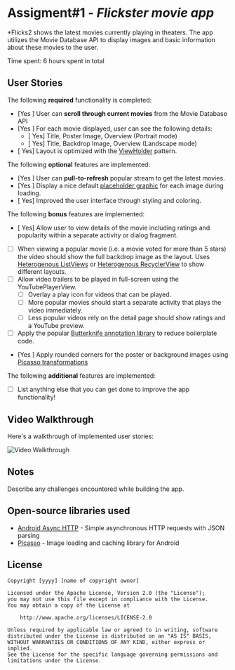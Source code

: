 # Assigment#1 - *Flickster movie app*

*Flicks2 shows the latest movies currently playing in theaters. The app utilizes the Movie Database API to display images and basic information about these movies to the user.
 
 Time spent: 6 hours spent in total
 
 ## User Stories
 
 The following **required** functionality is completed:
 
 * [Yes ] User can **scroll through current movies** from the Movie Database API
 * [Yes ] For each movie displayed, user can see the following details:
   * [ Yes] Title, Poster Image, Overview (Portrait mode)
   * [ Yes] Title, Backdrop Image, Overview (Landscape mode)
 * [ Yes] Layout is optimized with the [ViewHolder](http://guides.codepath.com/android/Using-an-ArrayAdapter-with-ListView#improving-performance-with-the-viewholder-pattern) pattern.
 
 The following **optional** features are implemented:
 
 * [Yes ] User can **pull-to-refresh** popular stream to get the latest movies.
 * [Yes ] Display a nice default [placeholder graphic](http://guides.codepath.com/android/Displaying-Images-with-the-Picasso-Library#configuring-picasso) for each image during loading.
 * [ Yes] Improved the user interface through styling and coloring.
 
 The following **bonus** features are implemented:
 
 * [ Yes] Allow user to view details of the movie including ratings and popularity within a separate activity or dialog fragment.
 * [ ] When viewing a popular movie (i.e. a movie voted for more than 5 stars) the video should show the full backdrop image as the layout.  Uses [Heterogenous ListViews](http://guides.codepath.com/android/Implementing-a-Heterogenous-ListView) or [Heterogenous RecyclerView](http://guides.codepath.com/android/Heterogenous-Layouts-inside-RecyclerView) to show different layouts.
 * [ ] Allow video trailers to be played in full-screen using the YouTubePlayerView.
     * [ ] Overlay a play icon for videos that can be played.
     * [ ] More popular movies should start a separate activity that plays the video immediately.
     * [ ] Less popular videos rely on the detail page should show ratings and a YouTube preview.
 * [ ] Apply the popular [Butterknife annotation library](http://guides.codepath.com/android/Reducing-View-Boilerplate-with-Butterknife) to reduce boilerplate code.
 * [Yes ] Apply rounded corners for the poster or background images using [Picasso transformations](https://guides.codepath.com/android/Displaying-Images-with-the-Picasso-Library#other-transformations)
 
 The following **additional** features are implemented:
 
 * [ ] List anything else that you can get done to improve the app functionality!
 
## Video Walkthrough

Here's a walkthrough of implemented user stories:

<img src='http://i.imgur.com/iRMbIGy.gif' title='Video Walkthrough' width='' alt='Video Walkthrough' />

## Notes

Describe any challenges encountered while building the app.

## Open-source libraries used

- [Android Async HTTP](https://github.com/loopj/android-async-http) - Simple asynchronous HTTP requests with JSON parsing
- [Picasso](http://square.github.io/picasso/) - Image loading and caching library for Android


## License

    Copyright [yyyy] [name of copyright owner]

    Licensed under the Apache License, Version 2.0 (the "License");
    you may not use this file except in compliance with the License.
    You may obtain a copy of the License at

        http://www.apache.org/licenses/LICENSE-2.0

    Unless required by applicable law or agreed to in writing, software
    distributed under the License is distributed on an "AS IS" BASIS,
    WITHOUT WARRANTIES OR CONDITIONS OF ANY KIND, either express or implied.
    See the License for the specific language governing permissions and
    limitations under the License.


